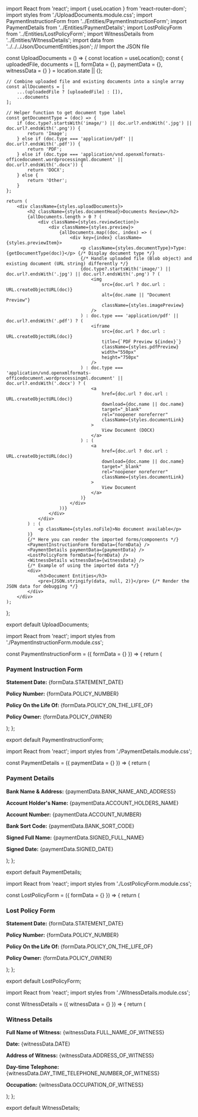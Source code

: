 import React from 'react';
import { useLocation } from 'react-router-dom';
import styles from './UploadDocuments.module.css';
import PaymentInstructionForm from '../Entities/PaymentInstructionForm';
import PaymentDetails from '../Entities/PaymentDetails';
import LostPolicyForm from '../Entities/LostPolicyForm';
import WitnessDetails from '../Entities/WitnessDetails';
import data from '../../../Json/DocumentEntities.json'; // Import the JSON file

const UploadDocuments = () => {
    const location = useLocation();
    const { uploadedFile, documents = [], formData = {}, paymentData = {}, witnessData = {} } = location.state || {};

    // Combine uploaded file and existing documents into a single array
    const allDocuments = [
        ...(uploadedFile ? [uploadedFile] : []),
        ...documents
    ];

    // Helper function to get document type label
    const getDocumentType = (doc) => {
        if (doc.type?.startsWith('image/') || doc.url?.endsWith('.jpg') || doc.url?.endsWith('.png')) {
            return 'Image';
        } else if (doc.type === 'application/pdf' || doc.url?.endsWith('.pdf')) {
            return 'PDF';
        } else if (doc.type === 'application/vnd.openxmlformats-officedocument.wordprocessingml.document' || doc.url?.endsWith('.docx')) {
            return 'DOCX';
        } else {
            return 'Other';
        }
    };

    return (
        <div className={styles.uploadDocuments}>
            <h2 className={styles.documentHead}>Documents Review</h2>
            {allDocuments.length > 0 ? (
                <div className={styles.reviewSection}>
                    <div className={styles.preview}>
                        {allDocuments.map((doc, index) => (
                            <div key={index} className={styles.previewItem}>
                                <p className={styles.documentType}>Type: {getDocumentType(doc)}</p> {/* Display document type */}
                                {/* Handle uploaded file (Blob object) and existing document (URL string) differently */}
                                {doc.type?.startsWith('image/') || doc.url?.endsWith('.jpg') || doc.url?.endsWith('.png') ? (
                                    <img
                                        src={doc.url ? doc.url : URL.createObjectURL(doc)}
                                        alt={doc.name || "Document Preview"}
                                        className={styles.imagePreview}
                                    />
                                ) : doc.type === 'application/pdf' || doc.url?.endsWith('.pdf') ? (
                                    <iframe
                                        src={doc.url ? doc.url : URL.createObjectURL(doc)}
                                        title={`PDF Preview ${index}`}
                                        className={styles.pdfPreview}
                                        width="550px"
                                        height="750px"
                                    />
                                ) : doc.type === 'application/vnd.openxmlformats-officedocument.wordprocessingml.document' || doc.url?.endsWith('.docx') ? (
                                    <a
                                        href={doc.url ? doc.url : URL.createObjectURL(doc)}
                                        download={doc.name || doc.name}
                                        target="_blank"
                                        rel="noopener noreferrer"
                                        className={styles.documentLink}
                                    >
                                        View Document (DOCX)
                                    </a>
                                ) : (
                                    <a
                                        href={doc.url ? doc.url : URL.createObjectURL(doc)}
                                        download={doc.name || doc.name}
                                        target="_blank"
                                        rel="noopener noreferrer"
                                        className={styles.documentLink}
                                    >
                                        View Document
                                    </a>
                                )}
                            </div>
                        ))}
                    </div>
                </div>
            ) : (
                <p className={styles.noFile}>No document available</p>
            )}
            {/* Here you can render the imported forms/components */}
            <PaymentInstructionForm formData={formData} />
            <PaymentDetails paymentData={paymentData} />
            <LostPolicyForm formData={formData} />
            <WitnessDetails witnessData={witnessData} />
            {/* Example of using the imported data */}
            <div>
                <h3>Document Entities</h3>
                <pre>{JSON.stringify(data, null, 2)}</pre> {/* Render the JSON data for debugging */}
            </div>
        </div>
    );
};

export default UploadDocuments;


import React from 'react';
import styles from './PaymentInstructionForm.module.css';

const PaymentInstructionForm = ({ formData = {} }) => {
    return (
        <div className={styles.formContainer}>
            <h3>Payment Instruction Form</h3>
            <p><strong>Statement Date:</strong> {formData.STATEMENT_DATE}</p>
            <p><strong>Policy Number:</strong> {formData.POLICY_NUMBER}</p>
            <p><strong>Policy On the Life Of:</strong> {formData.POLICY_ON_THE_LIFE_OF}</p>
            <p><strong>Policy Owner:</strong> {formData.POLICY_OWNER}</p>
        </div>
    );
};

export default PaymentInstructionForm;

import React from 'react';
import styles from './PaymentDetails.module.css';

const PaymentDetails = ({ paymentData = {} }) => {
    return (
        <div className={styles.paymentContainer}>
            <h3>Payment Details</h3>
            <p><strong>Bank Name & Address:</strong> {paymentData.BANK_NAME_AND_ADDRESS}</p>
            <p><strong>Account Holder's Name:</strong> {paymentData.ACCOUNT_HOLDERS_NAME}</p>
            <p><strong>Account Number:</strong> {paymentData.ACCOUNT_NUMBER}</p>
            <p><strong>Bank Sort Code:</strong> {paymentData.BANK_SORT_CODE}</p>
            <p><strong>Signed Full Name:</strong> {paymentData.SIGNED_FULL_NAME}</p>
            <p><strong>Signed Date:</strong> {paymentData.SIGNED_DATE}</p>
        </div>
    );
};

export default PaymentDetails;

import React from 'react';
import styles from './LostPolicyForm.module.css';

const LostPolicyForm = ({ formData = {} }) => {
    return (
        <div className={styles.formContainer}>
            <h3>Lost Policy Form</h3>
            <p><strong>Statement Date:</strong> {formData.STATEMENT_DATE}</p>
            <p><strong>Policy Number:</strong> {formData.POLICY_NUMBER}</p>
            <p><strong>Policy On the Life Of:</strong> {formData.POLICY_ON_THE_LIFE_OF}</p>
            <p><strong>Policy Owner:</strong> {formData.POLICY_OWNER}</p>
        </div>
    );
};

export default LostPolicyForm;

import React from 'react';
import styles from './WitnessDetails.module.css';

const WitnessDetails = ({ witnessData = {} }) => {
    return (
        <div className={styles.witnessContainer}>
            <h3>Witness Details</h3>
            <p><strong>Full Name of Witness:</strong> {witnessData.FULL_NAME_OF_WITNESS}</p>
            <p><strong>Date:</strong> {witnessData.DATE}</p>
            <p><strong>Address of Witness:</strong> {witnessData.ADDRESS_OF_WITNESS}</p>
            <p><strong>Day-time Telephone:</strong> {witnessData.DAY_TIME_TELEPHONE_NUMBER_OF_WITNESS}</p>
            <p><strong>Occupation:</strong> {witnessData.OCCUPATION_OF_WITNESS}</p>
        </div>
    );
};

export default WitnessDetails;
